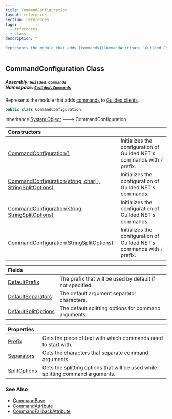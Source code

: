 ```yaml
---
title: CommandConfiguration
layout: references
section: references
tags:
  - references
  - class
description: "

Represents the module that adds [commands](CommandAttribute 'Guilded.Commands.CommandAttribute') to [Guilded clients](BaseGuildedClient 'Guilded.Base.BaseGuildedClient')."
---
```


## CommandConfiguration Class
##### **Assembly:** `Guilded.Commands`<br/>**Namespace:** [`Guilded.Commands`](Guilded.Commands 'Guilded.Commands')

Represents the module that adds [commands](CommandAttribute 'Guilded.Commands.CommandAttribute') to [Guilded clients](BaseGuildedClient 'Guilded.Base.BaseGuildedClient').

```csharp
public class CommandConfiguration
```

Inheritance [System.Object](https://docs.microsoft.com/en-us/dotnet/api/System.Object 'System.Object') &#129106; CommandConfiguration

| Constructors | |
| :--- | :--- |
| [CommandConfiguration()](CommandConfiguration.CommandConfiguration() 'Guilded.Commands.CommandConfiguration.CommandConfiguration()') | Initializes the configuration of Guilded.NET's commands with `/` prefix. |
| [CommandConfiguration(string, char[], StringSplitOptions)](CommandConfiguration.CommandConfiguration(string,char[],StringSplitOptions) 'Guilded.Commands.CommandConfiguration.CommandConfiguration(string, char[], StringSplitOptions)') | Initializes the configuration of Guilded.NET's commands. |
| [CommandConfiguration(string, StringSplitOptions)](CommandConfiguration.CommandConfiguration(string,StringSplitOptions) 'Guilded.Commands.CommandConfiguration.CommandConfiguration(string, StringSplitOptions)') | Initializes the configuration of Guilded.NET's commands. |
| [CommandConfiguration(StringSplitOptions)](CommandConfiguration.CommandConfiguration(StringSplitOptions) 'Guilded.Commands.CommandConfiguration.CommandConfiguration(StringSplitOptions)') | Initializes the configuration of Guilded.NET's commands with `/` prefix. |

| Fields | |
| :--- | :--- |
| [DefaultPrefix](CommandConfiguration.DefaultPrefix 'Guilded.Commands.CommandConfiguration.DefaultPrefix') | The prefix that will be used by default if not specified. |
| [DefaultSeparators](CommandConfiguration.DefaultSeparators 'Guilded.Commands.CommandConfiguration.DefaultSeparators') | The default argument separator characters. |
| [DefaultSplitOptions](CommandConfiguration.DefaultSplitOptions 'Guilded.Commands.CommandConfiguration.DefaultSplitOptions') | The default splitting options for command arguments. |

| Properties | |
| :--- | :--- |
| [Prefix](CommandConfiguration.Prefix 'Guilded.Commands.CommandConfiguration.Prefix') | Gets the piece of text with which commands need to start with. |
| [Separators](CommandConfiguration.Separators 'Guilded.Commands.CommandConfiguration.Separators') | Gets the characters that separate command arguments. |
| [SplitOptions](CommandConfiguration.SplitOptions 'Guilded.Commands.CommandConfiguration.SplitOptions') | Gets the splitting options that will be used while splitting command arguments. |

### See Also
- [CommandBase](CommandBase 'Guilded.Commands.CommandBase')
- [CommandAttribute](CommandAttribute 'Guilded.Commands.CommandAttribute')
- [CommandFallbackAttribute](CommandFallbackAttribute 'Guilded.Commands.CommandFallbackAttribute')